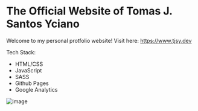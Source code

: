# The Official Website of Tomas J. Santos Yciano

Welcome to my personal protfolio website! Visit here: https://www.tjsy.dev

Tech Stack:

- HTML/CSS
- JavaScript
- SASS
- Github Pages
- Google Analytics

![image](https://github.com/user-attachments/assets/874387cf-bbc0-4443-9266-f1fb49c1fdcc)

